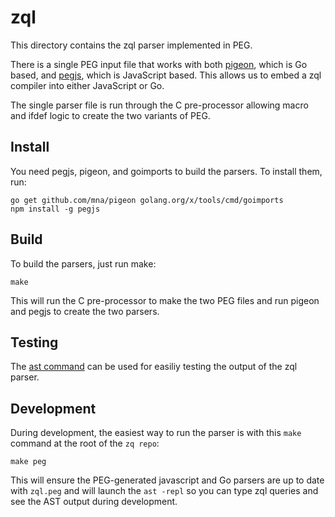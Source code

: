 # zql

This directory contains the zql parser implemented in PEG.

There is a single PEG input file that works with both
[pigeon](https://github.com/mna/pigeon), which is Go based, and
[pegjs](https://pegjs.org/), which is JavaScript based.  This allows us
to embed a zql compiler into either JavaScript or Go.

The single parser file is run through the C pre-processor allowing
macro and ifdef logic to create the two variants of PEG.

## Install

You need pegjs, pigeon, and goimports to build the parsers.  To install
them, run:

```
go get github.com/mna/pigeon golang.org/x/tools/cmd/goimports
npm install -g pegjs
```

## Build

To build the parsers, just run make:

`make`

This will run the C pre-processor to make the two PEG files and run
pigeon and pegjs to create the two parsers.

## Testing

The [ast command](../cmd/zast) can be used for easiliy testing the output of
the zql parser.

## Development

During development, the easiest way to run the parser
is with this `make` command at the root of the `zq repo`:
```
make peg
```
This will ensure the PEG-generated javascript and Go parsers are up to date
with `zql.peg` and will launch the `ast -repl` so you can type zql queries
and see the AST output during development.
